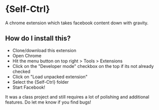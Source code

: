 {Self-Ctrl} 
================================
A chrome extension which takes facebook content down with gravity.

How do I install this?
-------------------------
* Clone/download this extension
* Open Chrome
* Hit the menu button on top right > Tools > Extensions
* Click on the "Developer mode" checkbox on the top if its not already checked
* Click on "Load unpacked extension"
* Select the {Self-Ctrl} folder
* Start Facebook!



It was a class project and still requires a lot of polishing and additional features. Do let me know if you find bugs!